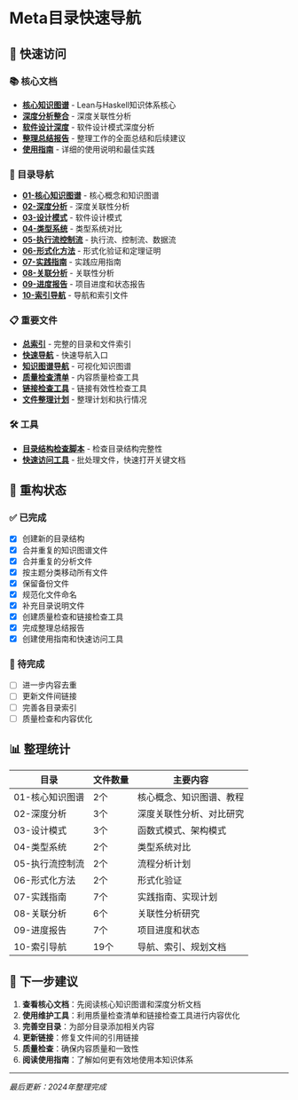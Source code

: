 # Meta目录快速导航

## 🚀 快速访问

### 📚 核心文档

- **[核心知识图谱](01-核心知识图谱/01-知识图谱-核心.md)** - Lean与Haskell知识体系核心
- **[深度分析整合](02-深度分析/01-深度分析-整合.md)** - 深度关联性分析
- **[软件设计深度](02-深度分析/02-软件设计-深度.md)** - 软件设计模式深度分析
- **[整理总结报告](整理总结报告.md)** - 整理工作的全面总结和后续建议
- **[使用指南](使用指南.md)** - 详细的使用说明和最佳实践

### 📁 目录导航

- **[01-核心知识图谱](01-核心知识图谱/)** - 核心概念和知识图谱
- **[02-深度分析](02-深度分析/)** - 深度关联性分析
- **[03-设计模式](03-设计模式/)** - 软件设计模式
- **[04-类型系统](04-类型系统/)** - 类型系统对比
- **[05-执行流控制流](05-执行流控制流/)** - 执行流、控制流、数据流
- **[06-形式化方法](06-形式化方法/)** - 形式化验证和定理证明
- **[07-实践指南](07-实践指南/)** - 实践应用指南
- **[08-关联分析](08-关联分析/)** - 关联性分析
- **[09-进度报告](09-进度报告/)** - 项目进度和状态报告
- **[10-索引导航](10-索引导航/)** - 导航和索引文件

### 📋 重要文件

- **[总索引](10-索引导航/01-总索引.md)** - 完整的目录和文件索引
- **[快速导航](10-索引导航/02-快速导航.md)** - 快速导航入口
- **[知识图谱导航](10-索引导航/03-知识图谱导航.md)** - 可视化知识图谱
- **[质量检查清单](10-索引导航/quality_check.md)** - 内容质量检查工具
- **[链接检查工具](10-索引导航/link_checker.md)** - 链接有效性检查工具
- **[文件整理计划](文件整理计划.md)** - 整理计划和执行情况

### 🛠️ 工具

- **[目录结构检查脚本](check_structure.ps1)** - 检查目录结构完整性
- **[快速访问工具](quick_access.bat)** - 批处理文件，快速打开关键文档

## 🔄 重构状态

### ✅ 已完成

- [x] 创建新的目录结构
- [x] 合并重复的知识图谱文件
- [x] 合并重复的分析文件
- [x] 按主题分类移动所有文件
- [x] 保留备份文件
- [x] 规范化文件命名
- [x] 补充目录说明文件
- [x] 创建质量检查和链接检查工具
- [x] 完成整理总结报告
- [x] 创建使用指南和快速访问工具

### 📝 待完成

- [ ] 进一步内容去重
- [ ] 更新文件间链接
- [ ] 完善各目录索引
- [ ] 质量检查和内容优化

## 📊 整理统计

| 目录 | 文件数量 | 主要内容 |
|------|----------|----------|
| 01-核心知识图谱 | 2个 | 核心概念、知识图谱、教程 |
| 02-深度分析 | 3个 | 深度关联性分析、对比研究 |
| 03-设计模式 | 3个 | 函数式模式、架构模式 |
| 04-类型系统 | 2个 | 类型系统对比 |
| 05-执行流控制流 | 2个 | 流程分析计划 |
| 06-形式化方法 | 2个 | 形式化验证 |
| 07-实践指南 | 7个 | 实践指南、实现计划 |
| 08-关联分析 | 6个 | 关联性分析研究 |
| 09-进度报告 | 7个 | 项目进度和状态 |
| 10-索引导航 | 19个 | 导航、索引、规划文档 |

## 🎯 下一步建议

1. **查看核心文档**：先阅读核心知识图谱和深度分析文档
2. **使用维护工具**：利用质量检查清单和链接检查工具进行内容优化
3. **完善空目录**：为部分目录添加相关内容
4. **更新链接**：修复文件间的引用链接
5. **质量检查**：确保内容质量和一致性
6. **阅读使用指南**：了解如何更有效地使用本知识体系

---
*最后更新：2024年整理完成*

